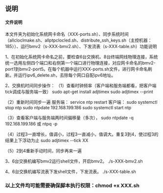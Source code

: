 ## 说明

#### 文件说明

本文件夹为初始化系统网卡命名（XXX-ports.sh）、同步系统时间（allcloclmake.sh、allptpclocled.sh、distribute_ssh_keys.sh（主控机器：185））、运行bmv2（s-XXX-bmv2.sh）、下发流表（s-XXX-table.sh）功能说明

1、在初始化系统网卡命名之前，要检查6台交换机、8台终端网线物理连接，系统统一选用左侧四个端口和右侧第一个端口进行物理连接，对应网卡命名的bmv2-port1到bmv2-port5。在每个机器中运行XXX-ports.sh文件，进行网卡命名刷新。并运行ipv6_delete.sh，去除每个网口自配ipv6地址。

2、交换机时间同步操作：
（1）查看时钟频率（客户端和服务端都看，把客户端tick调成与服务端一致）
sudo apt-get install adjtimex
sudo adjtimex --print 

（2）重新时间同步一遍
服务端：
service ntp restart
客户端：
sudo systemctl stop ntp
sudo ntpdate 192.168.199.186
sudo systemctl start ntp

（3）查看客户端与服务端两时间偏移量（多次），
sudo ntpdate -q 192.168.199.186 或 ntpq -p

（4）过程3一直增长，值调小，过程3一直减小，值调大。重复3到4，使过程3的结果上下浮动为止
sudo adjtimex --tick  XX 

（5）2到4重新手动时间，同步再来一遍

3、6台交换机编写bmv2运行shell文件，开启bmv2。
./s-XXX-bmv2.sh

4、6台交换机编写流表下发shell文件，下发流表。
./s-XXX-table.sh

### 以上文件均可能需要确保脚本执行权限：chmod +x XXX.sh